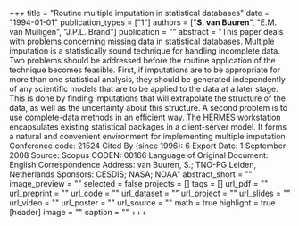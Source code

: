 +++
title = "Routine multiple imputation in statistical databases"
date = "1994-01-01"
publication_types = ["1"]
authors = ["**S. van Buuren**", "E.M. van Mulligen", "J.P.L. Brand"]
publication = ""
abstract = "This paper deals with problems concerning missing data in statistical databases. Multiple imputation is a statistically sound technique for handling incomplete data. Two problems should be addressed before the routine application of the technique becomes feasible. First, if imputations are to be appropriate for more than one statistical analysis, they should be generated independently of any scientific models that are to be applied to the data at a later stage. This is done by finding imputations that will extrapolate the structure of the data, as well as the uncertainty about this structure. A second problem is to use complete-data methods in an efficient way. The HERMES workstation encapsulates existing statistical packages in a client-server model. It forms a natural and convenient environment for implementing multiple imputation Conference code: 21524 Cited By (since 1996): 6 Export Date: 1 September 2008 Source: Scopus CODEN: 00166 Language of Original Document: English Correspondence Address: van Buuren, S.; TNO-PG Leiden, Netherlands Sponsors: CESDIS; NASA; NOAA"
abstract_short = ""
image_preview = ""
selected = false
projects = []
tags = []
url_pdf = ""
url_preprint = ""
url_code = ""
url_dataset = ""
url_project = ""
url_slides = ""
url_video = ""
url_poster = ""
url_source = ""
math = true
highlight = true
[header]
image = ""
caption = ""
+++
